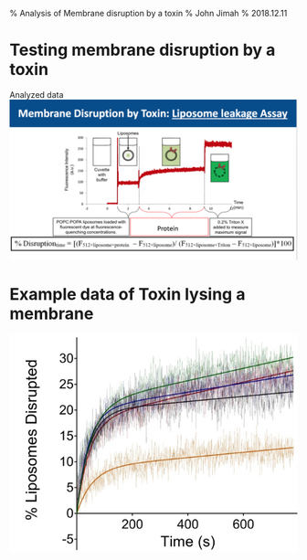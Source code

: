 % Analysis of Membrane disruption by a toxin
% John Jimah
% 2018.12.11

# Testing membrane disruption by a toxin
Analyzed data
![AddAve](images/disruption.png)
# Example data of Toxin lysing a membrane
![AddAve](images/toxin.png)
